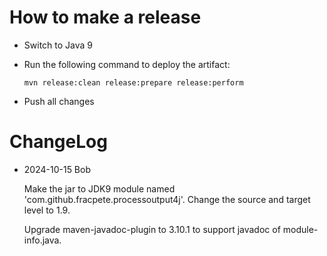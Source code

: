 How to make a release
=====================

* Switch to Java 9

* Run the following command to deploy the artifact:

  ```
  mvn release:clean release:prepare release:perform
  ```

* Push all changes

ChangeLog
=====================

* 2024-10-15 Bob

  Make the jar to JDK9 module named 'com.github.fracpete.processoutput4j'.
  Change the source and target level to 1.9.

  Upgrade maven-javadoc-plugin to 3.10.1 to support javadoc of module-info.java.

